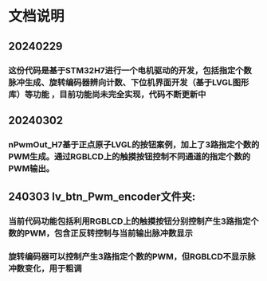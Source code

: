 #	文档说明
##	20240229 
###		这份代码是基于STM32H7进行一个电机驱动的开发，包括指定个数脉冲生成、旋转编码器辨向计数、下位机界面开发（基于LVGL图形库）等功能 ，目前功能尚未完全实现，代码不断更新中
##	20240302	
###		nPwmOut_H7基于正点原子LVGL的按钮案例，加上了3路指定个数的PWM生成。通过RGBLCD上的触摸按钮控制不同通道的指定个数的PWM输出。
##	240303	lv_btn_Pwm_encoder文件夹:
###		当前代码功能包括利用RGBLCD上的触摸按钮分别控制产生3路指定个数的PWM，包含正反转控制与当前输出脉冲数显示
###		旋转编码器可以控制产生3路指定个数的PWM，但RGBLCD不显示脉冲数变化，用于粗调



